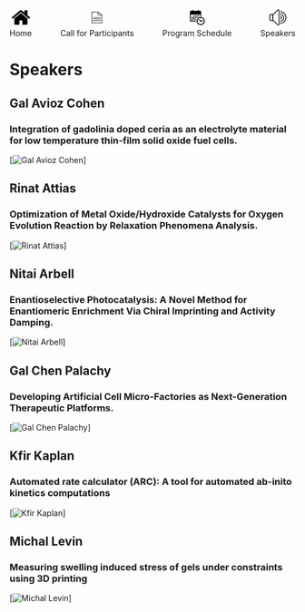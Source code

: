 <div style="display: flex; justify-content: space-between;">
  <div>
    <div style="display: flex; flex-direction: column; align-items: center;">
      <a href="https://kfir4444.github.io/tcesc/" title="Home"><img src="./photos/logo/home.png" alt="Home" width="32" height="32"></a>
      <div style="text-align: center;">Home</div>
    </div>
  </div>
  <div>
    <div style="display: flex; flex-direction: column; align-items: center;">
      <a href="https://kfir4444.github.io/tcesc/call-for-Participants.html" title="Call for Participants"><img src="./photos/logo/paper.png" alt="Call for Participants" width="32" height="32"></a>
      <div style="text-align: center;">Call for Participants</div>
    </div>
  </div>
  <div>
    <div style="display: flex; flex-direction: column; align-items: center;">
      <a href="https://kfir4444.github.io/tcesc/program-schedule.html" title="Program Schedule"><img src="./photos/logo/schedule.png" alt="Program Schedule" width="32" height="32"></a>
      <div style="text-align: center;">Program Schedule</div>
    </div>
  </div>
  <div>
    <div style="display: flex; flex-direction: column; align-items: center;">
      <a href="https://kfir4444.github.io/tcesc/speakers.html" title="Speakers"><img src="./photos/logo/speakers.png" alt="Speakers" width="32" height="32"></a>
      <div style="text-align: center;">Speakers</div>
    </div>
  </div>
</div>

# Speakers

## Gal Avioz Cohen
### Integration of gadolinia doped ceria as an electrolyte material for low temperature thin-film solid oxide fuel cells.
[<img src="./photos/soeakers/Gal Avioz Cohen.jpg" alt="Gal Avioz Cohen" width="96" height="96">]

## Rinat Attias
### Optimization of Metal Oxide/Hydroxide Catalysts for Oxygen Evolution Reaction by Relaxation Phenomena Analysis.
[<img src="./photos/soeakers/Rinat Attias.jpg" alt="Rinat Attias" width="96" height="96">]

## Nitai Arbell
### Enantioselective Photocatalysis: A Novel Method for Enantiomeric Enrichment Via Chiral Imprinting and Activity Damping.
[<img src="./photos/soeakers/Nitai Arbell.jpg" alt="Nitai Arbell" width="96" height="96">]

## Gal Chen Palachy
### Developing Artificial Cell Micro-Factories as Next-Generation Therapeutic Platforms.
[<img src="./photos/soeakers/Gal Chen-Palachy.jpg" alt="Gal Chen Palachy" width="96" height="96">]

## Kfir Kaplan
### Automated rate calculator (ARC): A tool for automated ab-inito kinetics computations
[<img src="./photos/soeakers/Kfir Kaplan.jpg" alt="Kfir Kaplan" width="96" height="96">]

## Michal Levin
### Measuring swelling induced stress of gels under constraints using 3D printing
[<img src="./photos/soeakers/Michal Levin.jpg" alt="Michal Levin" width="96" height="96">]